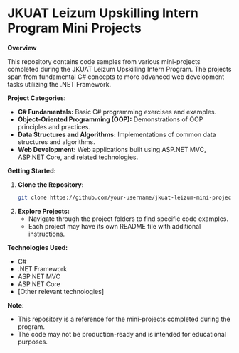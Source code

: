 # JKUAT Leizum Upskilling Intern Program Mini Projects

**Overview**

This repository contains code samples from various mini-projects completed during the JKUAT Leizum Upskilling Intern Program. The projects span from fundamental C# concepts to more advanced web development tasks utilizing the .NET Framework.

**Project Categories:**

* **C# Fundamentals:** Basic C# programming exercises and examples.
* **Object-Oriented Programming (OOP):** Demonstrations of OOP principles and practices.
* **Data Structures and Algorithms:** Implementations of common data structures and algorithms.
* **Web Development:** Web applications built using ASP.NET MVC, ASP.NET Core, and related technologies.

**Getting Started:**

1. **Clone the Repository:**
   ```bash
   git clone https://github.com/your-username/jkuat-leizum-mini-projects.git
   ```
2. **Explore Projects:**
   - Navigate through the project folders to find specific code examples.
   - Each project may have its own README file with additional instructions.

**Technologies Used:**

* C#
* .NET Framework
* ASP.NET MVC
* ASP.NET Core
* [Other relevant technologies]

**Note:**

* This repository is a reference for the mini-projects completed during the program.
* The code may not be production-ready and is intended for educational purposes.
